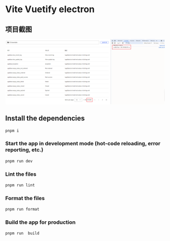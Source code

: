 # Vite Vuetify electron
## 项目截图
![screenshot](/src/assets/img.png)

## Install the dependencies

```bash
pnpm i
```

### Start the app in development mode (hot-code reloading, error reporting, etc.)

```bash
pnpm run dev
```

### Lint the files

```bash
pnpm run lint
```

### Format the files

```bash
pnpm run format
```

### Build the app for production

```bash
pnpm run  build
```
